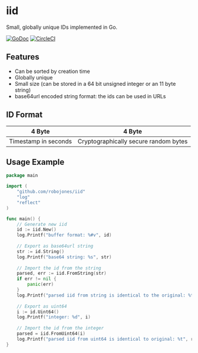 # iid
Small, globally unique IDs implemented in Go.

[![GoDoc](https://img.shields.io/badge/godoc-reference-5272B4.svg?style=flat-square)](https://godoc.org/github.com/robojones/iid)
[![CircleCI](https://circleci.com/gh/robojones/iid/tree/master.svg?style=svg)](https://circleci.com/gh/robojones/iid/tree/master)

## Features

- Can be sorted by creation time
- Globally unique
- Small size (can be stored in a 64 bit unsigned integer or an 11 byte string)
- base64url encoded string format: the ids can be used in URLs

## ID Format

| 4 Byte               | 4 Byte                                |
| -------------------- | ------------------------------------- |
| Timestamp in seconds | Cryptographically secure random bytes |

## Usage Example

```go
package main

import (
	"github.com/robojones/iid"
	"log"
	"reflect"
)

func main() {
	// Generate new iid
	id := iid.New()
	log.Printf("buffer format: %#v", id)
	
	// Export as base64url string
	str := id.String()
	log.Printf("base64 string: %s", str)
	
	// Import the id from the string
	parsed, err := iid.FromString(str)
	if err != nil {
		panic(err)
	}
	log.Printf("parsed iid from string is identical to the original: %t", reflect.DeepEqual(id, parsed))
	
	// Export as uint64
	i := id.Uint64()
	log.Printf("integer: %d", i)
	
	// Import the id from the integer
	parsed = iid.FromUint64(i)
	log.Printf("parsed iid from uint64 is identical to original: %t", reflect.DeepEqual(id, parsed))
}
```
